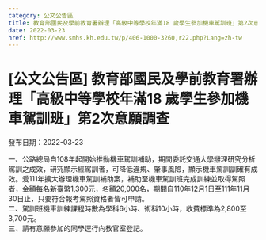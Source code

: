 ```yaml
---
category: 公文公告區
title: 教育部國民及學前教育署辦理「高級中等學校年滿18 歲學生參加機車駕訓班」第2次意願調查
date: 2022-03-23
href: http://www.smhs.kh.edu.tw/p/406-1000-3260,r22.php?Lang=zh-tw
---
```


# [公文公告區] 教育部國民及學前教育署辦理「高級中等學校年滿18 歲學生參加機車駕訓班」第2次意願調查

發布日期：2022-03-23

一、公路總局自108年起開始推動機車駕訓補助，期間委託交通大學辦理研究分析駕訓之成效，研究顯示經駕訓者，可降低違規、肇事風險，顯示機車駕訓訓確有成效。爰111年擴大辦理機車駕訓補助案，補助至機車駕訓班完成訓練並取得駕照者，金額每名新臺幣1,300元，名額20,000名，期間自110年12月1日至111年11月30日止，只要符合報考駕照資格者皆可申請。  
二、駕訓班機車訓練課程時數為學科6小時、術科10小時，收費標準為2,800至3,700元。  
三、請有意願參加的同學逕行向教官室登記。

